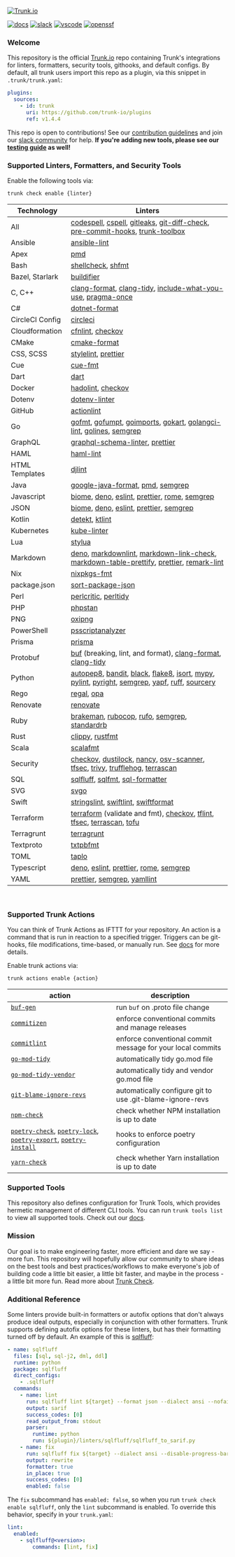 <!-- markdownlint-disable first-line-heading -->

[![Trunk.io](https://static.trunk.io/assets/trunk_plugins_logo.png)](https://trunk.io)

[![docs](https://img.shields.io/badge/-docs-darkgreen?logo=readthedocs&logoColor=ffffff)][docs]
[![slack](https://img.shields.io/badge/-slack-611f69?logo=slack)][slack]
[![vscode](https://img.shields.io/visual-studio-marketplace/i/trunk.io?color=0078d7&label=vscode&logo=visualstudiocode)][vscode]
[![openssf](https://api.securityscorecards.dev/projects/github.com/trunk-io/plugins/badge)](https://api.securityscorecards.dev/projects/github.com/trunk-io/plugins)

### Welcome

This repository is the official [Trunk.io](https://trunk.io/) repo containing Trunk's integrations
for linters, formatters, security tools, githooks, and default configs. By default, all trunk users
import this repo as a plugin, via this snippet in `.trunk/trunk.yaml`:

```yaml
plugins:
  sources:
    - id: trunk
      uri: https://github.com/trunk-io/plugins
      ref: v1.4.4
```

This repo is open to contributions! See our
[contribution guidelines](https://github.com/trunk-io/plugins/blob/main/CONTRIBUTING.md) and join
our [slack community][slack] for help. **If you're adding new tools, please see our
[testing guide](tests/README.md) as well!**

### Supported Linters, Formatters, and Security Tools

Enable the following tools via:

```bash
trunk check enable {linter}
```

| Technology      | Linters                                                                                                              |
| --------------- | -------------------------------------------------------------------------------------------------------------------- |
| All             | [codespell], [cspell], [gitleaks], [git-diff-check], [pre-commit-hooks], [trunk-toolbox]                             |
| Ansible         | [ansible-lint]                                                                                                       |
| Apex            | [pmd]                                                                                                                |
| Bash            | [shellcheck], [shfmt]                                                                                                |
| Bazel, Starlark | [buildifier]                                                                                                         |
| C, C++          | [clang-format], [clang-tidy], [include-what-you-use], [pragma-once]                                                  |
| C#              | [dotnet-format]                                                                                                      |
| CircleCI Config | [circleci]                                                                                                           |
| Cloudformation  | [cfnlint], [checkov]                                                                                                 |
| CMake           | [cmake-format]                                                                                                       |
| CSS, SCSS       | [stylelint], [prettier]                                                                                              |
| Cue             | [cue-fmt]                                                                                                            |
| Dart            | [dart]                                                                                                               |
| Docker          | [hadolint], [checkov]                                                                                                |
| Dotenv          | [dotenv-linter]                                                                                                      |
| GitHub          | [actionlint]                                                                                                         |
| Go              | [gofmt], [gofumpt], [goimports], [gokart], [golangci-lint], [golines], [semgrep]                                     |
| GraphQL         | [graphql-schema-linter], [prettier]                                                                                  |
| HAML            | [haml-lint]                                                                                                          |
| HTML Templates  | [djlint]                                                                                                             |
| Java            | [google-java-format], [pmd], [semgrep]                                                                               |
| Javascript      | [biome], [deno], [eslint], [prettier], [rome], [semgrep]                                                             |
| JSON            | [biome], [deno], [eslint], [prettier], [semgrep]                                                                     |
| Kotlin          | [detekt], [ktlint]                                                                                                   |
| Kubernetes      | [kube-linter]                                                                                                        |
| Lua             | [stylua]                                                                                                             |
| Markdown        | [deno], [markdownlint], [markdown-link-check], [markdown-table-prettify], [prettier], [remark-lint]                  |
| Nix             | [nixpkgs-fmt]                                                                                                        |
| package.json    | [sort-package-json]                                                                                                  |
| Perl            | [perlcritic], [perltidy]                                                                                             |
| PHP             | [phpstan]                                                                                                            |
| PNG             | [oxipng]                                                                                                             |
| PowerShell      | [psscriptanalyzer]                                                                                                   |
| Prisma          | [prisma]                                                                                                             |
| Protobuf        | [buf] (breaking, lint, and format), [clang-format], [clang-tidy]                                                     |
| Python          | [autopep8], [bandit], [black], [flake8], [isort], [mypy], [pylint], [pyright], [semgrep], [yapf], [ruff], [sourcery] |
| Rego            | [regal], [opa]                                                                                                       |
| Renovate        | [renovate]                                                                                                           |
| Ruby            | [brakeman], [rubocop], [rufo], [semgrep], [standardrb]                                                               |
| Rust            | [clippy], [rustfmt]                                                                                                  |
| Scala           | [scalafmt]                                                                                                           |
| Security        | [checkov], [dustilock], [nancy], [osv-scanner], [tfsec], [trivy], [trufflehog], [terrascan]                          |
| SQL             | [sqlfluff], [sqlfmt], [sql-formatter]                                                                                |
| SVG             | [svgo]                                                                                                               |
| Swift           | [stringslint], [swiftlint], [swiftformat]                                                                            |
| Terraform       | [terraform] (validate and fmt), [checkov], [tflint], [tfsec], [terrascan], [tofu]                                    |
| Terragrunt      | [terragrunt]                                                                                                         |
| Textproto       | [txtpbfmt]                                                                                                           |
| TOML            | [taplo]                                                                                                              |
| Typescript      | [deno], [eslint], [prettier], [rome], [semgrep]                                                                      |
| YAML            | [prettier], [semgrep], [yamllint]                                                                                    |

[actionlint]: https://github.com/rhysd/actionlint#readme
[ansible-lint]: https://github.com/ansible/ansible-lint#readme
[autopep8]: https://github.com/hhatto/autopep8#readme
[bandit]: https://github.com/PyCQA/bandit#readme
[biome]: https://github.com/biomejs/biome#readme
[black]: https://github.com/psf/black#readme
[brakeman]: https://github.com/presidentbeef/brakeman#readme
[buf]: https://github.com/bufbuild/buf#readme
[buildifier]: https://github.com/bazelbuild/buildtools/blob/master/buildifier/README.md
[cfnlint]: https://github.com/aws-cloudformation/cfn-lint#readme
[checkov]: https://github.com/bridgecrewio/checkov#readme
[circleci]: https://github.com/CircleCI-Public/circleci-cli#readme
[clang-format]: https://clang.llvm.org/docs/ClangFormat.html
[clang-tidy]: https://clang.llvm.org/extra/clang-tidy/
[clippy]: https://github.com/rust-lang/rust-clippy#readme
[cmake-format]: https://cmake-format.readthedocs.io/en/latest
[codespell]: https://github.com/codespell-project/codespell#readme
[cspell]: https://github.com/streetsidesoftware/cspell#readme
[cue-fmt]: https://cuelang.org/
[dart]: https://dart.dev/tools/sdk
[deno]: https://deno.land/manual
[detekt]: https://github.com/detekt/detekt#readme
[djlint]: https://github.com/Riverside-Healthcare/djlint#readme
[dotenv-linter]: https://github.com/dotenv-linter/dotenv-linter#readme
[dotnet-format]: https://github.com/dotnet/format#readme
[dustilock]: https://github.com/Checkmarx/dustilock
[eslint]: https://github.com/eslint/eslint#readme
[flake8]: https://github.com/PyCQA/flake8#readme
[git-diff-check]: https://git-scm.com/docs/git-diff
[gitleaks]: https://github.com/zricethezav/gitleaks#readme
[gofmt]: https://pkg.go.dev/cmd/gofmt
[gofumpt]: https://pkg.go.dev/mvdan.cc/gofumpt
[goimports]: https://pkg.go.dev/golang.org/x/tools/cmd/goimports
[gokart]: https://github.com/praetorian-inc/gokart
[golangci-lint]: https://github.com/golangci/golangci-lint#readme
[golines]: https://pkg.go.dev/github.com/segmentio/golines
[google-java-format]: https://github.com/google/google-java-format#readme
[graphql-schema-linter]: https://github.com/cjoudrey/graphql-schema-linter#readme
[hadolint]: https://github.com/hadolint/hadolint#readme
[haml-lint]: https://github.com/sds/haml-lint#readme
[include-what-you-use]: https://github.com/include-what-you-use/include-what-you-use#readme
[isort]: https://github.com/PyCQA/isort#readme
[ktlint]: https://github.com/pinterest/ktlint#readme
[kube-linter]: https://github.com/stackrox/kube-linter#readme
[markdownlint]: https://github.com/DavidAnson/markdownlint#readme
[markdown-table-prettify]: https://github.com/darkriszty/MarkdownTablePrettify-VSCodeExt#readme
[markdown-link-check]: https://github.com/tcort/markdown-link-check#readme
[mypy]: https://github.com/python/mypy#readme
[nancy]: https://github.com/sonatype-nexus-community/nancy#readme
[nixpkgs-fmt]: https://github.com/nix-community/nixpkgs-fmt
[opa]: https://www.openpolicyagent.org/docs/latest/cli/
[osv-scanner]: https://github.com/google/osv-scanner
[oxipng]: https://github.com/shssoichiro/oxipng#readme
[perlcritic]: https://metacpan.org/pod/Perl::Critic
[perltidy]: https://metacpan.org/dist/Perl-Tidy/view/bin/perltidy
[phpstan]: https://phpstan.org/
[pmd]: https://pmd.github.io/
[pragma-once]: linters/pragma-once/README.md
[prettier]: https://github.com/prettier/prettier#readme
[pre-commit-hooks]: https://pre-commit.com/hooks.html
[prisma]: https://github.com/prisma/prisma#readme
[psscriptanalyzer]: https://github.com/PowerShell/PSScriptAnalyzer
[pylint]: https://github.com/PyCQA/pylint#readme
[pyright]: https://github.com/microsoft/pyright
[regal]: https://github.com/StyraInc/regal#readme
[remark-lint]: https://github.com/remarkjs/remark-lint#readme
[renovate]: https://github.com/renovatebot/renovate#readme
[rome]: https://github.com/rome/tools#readme
[rubocop]: https://github.com/rubocop/rubocop#readme
[ruff]: https://github.com/charliermarsh/ruff
[rufo]: https://github.com/ruby-formatter/rufo#readme
[rustfmt]: https://github.com/rust-lang/rustfmt#readme
[scalafmt]: https://github.com/scalameta/scalafmt#readme
[semgrep]: https://github.com/returntocorp/semgrep#readme
[shellcheck]: https://github.com/koalaman/shellcheck#readme
[shfmt]: https://github.com/mvdan/sh#readme
[sort-package-json]: https://github.com/keithamus/sort-package-json#readme
[sql-formatter]: https://github.com/sql-formatter-org/sql-formatter#readme
[sqlfluff]: https://github.com/sqlfluff/sqlfluff#readme
[sqlfmt]: https://github.com/tconbeer/sqlfmt#readme
[standardrb]: https://github.com/testdouble/standard#readme
[stringslint]: https://github.com/dral3x/StringsLint#readme
[stylelint]: https://github.com/stylelint/stylelint#readme
[stylua]: https://github.com/JohnnyMorganz/StyLua/tree/main
[sourcery]: https://sourcery.ai/
[svgo]: https://github.com/svg/svgo#readme
[swiftformat]: https://github.com/nicklockwood/SwiftFormat#readme
[swiftlint]: https://github.com/realm/SwiftLint#readme
[taplo]: https://github.com/tamasfe/taplo#readme
[terrascan]: https://github.com/tenable/terrascan#readme
[terraform]: https://developer.hashicorp.com/terraform/cli/code
[tofu]: https://opentofu.org/
[terragrunt]: https://terragrunt.gruntwork.io/docs/getting-started/quick-start/
[tflint]: https://github.com/terraform-linters/tflint#readme
[tfsec]: https://github.com/aquasecurity/tfsec
[trivy]: https://github.com/aquasecurity/trivy#readme
[trufflehog]: https://github.com/trufflesecurity/trufflehog#readme
[trunk-toolbox]: https://github.com/trunk-io/toolbox#readme
[txtpbfmt]: https://github.com/protocolbuffers/txtpbfmt#readme
[yamllint]: https://github.com/adrienverge/yamllint#readme
[yapf]: https://github.com/google/yapf#readme

<br/>

### Supported Trunk Actions

You can think of Trunk Actions as IFTTT for your repository. An action is a command that is run in
reaction to a specified trigger. Triggers can be git-hooks, file modifications, time-based, or
manually run. See [docs](https://docs.trunk.io/docs/actions) for more details.

Enable trunk actions via:

```bash
trunk actions enable {action}
```

| action                                                                                                                                                                           | description                                                |
| -------------------------------------------------------------------------------------------------------------------------------------------------------------------------------- | ---------------------------------------------------------- |
| [`buf-gen`](actions/buf/README.md)                                                                                                                                               | run `buf` on .proto file change                            |
| [`commitizen`](actions/commitizen/README.md)                                                                                                                                     | enforce conventional commits and manage releases           |
| [`commitlint`](https://github.com/conventional-changelog/commitlint)                                                                                                             | enforce conventional commit message for your local commits |
| [`go-mod-tidy`](actions/go-mod-tidy/README.md)                                                                                                                                   | automatically tidy go.mod file                             |
| [`go-mod-tidy-vendor`](actions/go-mod-tidy-vendor/README.md)                                                                                                                     | automatically tidy and vendor go.mod file                  |
| [`git-blame-ignore-revs`](actions/git-blame-ignore-revs/README.md)                                                                                                               | automatically configure git to use .git-blame-ignore-revs  |
| [`npm-check`](actions/npm-check/README.md)                                                                                                                                       | check whether NPM installation is up to date               |
| [`poetry-check`](actions/poetry/README.md), [`poetry-lock`](actions/poetry/README.md), [`poetry-export`](actions/poetry/README.md), [`poetry-install`](actions/poetry/README.md) | hooks to enforce poetry configuration                      |
| [`yarn-check`](actions/yarn-check/README.md)                                                                                                                                     | check whether Yarn installation is up to date              |

### Supported Tools

This repository also defines configuration for Trunk Tools, which provides hermetic management of
different CLI tools. You can run `trunk tools list` to view all supported tools. Check out our
[docs](https://docs.trunk.io/tools).

### Mission

Our goal is to make engineering faster, more efficient and dare we say - more fun. This repository
will hopefully allow our community to share ideas on the best tools and best practices/workflows to
make everyone's job of building code a little bit easier, a little bit faster, and maybe in the
process - a little bit more fun. Read more about [Trunk Check](https://trunk.io/check).

### Additional Reference

Some linters provide built-in formatters or autofix options that don't always produce ideal outputs,
especially in conjunction with other formatters. Trunk supports defining autofix options for these
linters, but has their formatting turned off by default. An example of this is
[sqlfluff](./linters/sqlfluff/plugin.yaml):

```yaml
- name: sqlfluff
  files: [sql, sql-j2, dml, ddl]
  runtime: python
  package: sqlfluff
  direct_configs:
    - .sqlfluff
  commands:
    - name: lint
      run: sqlfluff lint ${target} --format json --dialect ansi --nofail
      output: sarif
      success_codes: [0]
      read_output_from: stdout
      parser:
        runtime: python
        run: ${plugin}/linters/sqlfluff/sqlfluff_to_sarif.py
    - name: fix
      run: sqlfluff fix ${target} --dialect ansi --disable-progress-bar --force
      output: rewrite
      formatter: true
      in_place: true
      success_codes: [0]
      enabled: false
```

The `fix` subcommand has `enabled: false`, so when you run `trunk check enable sqlfluff`, only the
`lint` subcommand is enabled. To override this behavior, specify in your `trunk.yaml`:

```yaml
lint:
  enabled:
    - sqlfluff@<version>:
        commands: [lint, fix]
```

[slack]: https://slack.trunk.io
[docs]: https://docs.trunk.io
[vscode]: https://marketplace.visualstudio.com/items?itemName=Trunk.io
